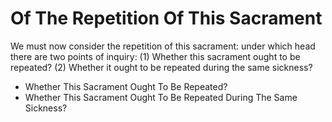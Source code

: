 # Of The Repetition Of This Sacrament

We must now consider the repetition of this sacrament: under which head there are two points of inquiry:
(1) Whether this sacrament ought to be repeated?
(2) Whether it ought to be repeated during the same sickness?

* Whether This Sacrament Ought To Be Repeated?
* Whether This Sacrament Ought To Be Repeated During The Same Sickness?